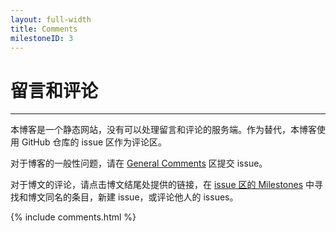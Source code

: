 ```yaml
---
layout: full-width
title: Comments
milestoneID: 3
---
```


# 留言和评论

<hr class="slender">

本博客是一个静态网站，没有可以处理留言和评论的服务端。作为替代，本博客使用 GitHub 仓库的 issue 区作为评论区。

对于博客的一般性问题，请在 [General Comments](https://github.com/MountAye/blog/milestone/1) 区提交 issue。

对于博文的评论，请点击博文结尾处提供的链接，在 [issue 区的 Milestones](https://github.com/MountAye/blog/milestones) 中寻找和博文同名的条目，新建 issue，或评论他人的 issues。

{% include comments.html %}
